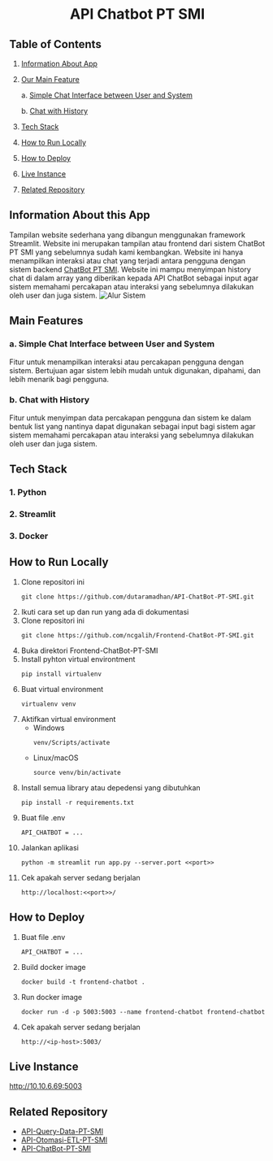 <h1 align="center">API Chatbot PT SMI</h1>

## Table of Contents
1. [Information About App](#api-info)
2. [Our Main Feature](#main-feature)

   a. [Simple Chat Interface between User and System](#chat-frontend)

   b. [Chat with History](#chat-history)
   
3. [Tech Stack](#tech-stack)
4. [How to Run Locally](#run-local)
5. [How to Deploy](#deploy)
6. [Live Instance](#live-instance)
7. [Related Repository](#related-repo)

<a name="api-info"></a>
## Information About this App
Tampilan website sederhana yang dibangun menggunakan framework Streamlit. Website ini merupakan tampilan atau frontend dari sistem ChatBot PT SMI yang sebelumnya sudah kami kembangkan. Website ini hanya menampilkan interaksi atau chat yang terjadi antara pengguna dengan sistem backend <a href='https://github.com/dutaramadhan/API-ChatBot-PT-SMI'>ChatBot PT SMI</a>. Website ini mampu menyimpan history chat di dalam array yang diberikan kepada API ChatBot sebagai input agar sistem memahami percakapan atau interaksi yang sebelumnya dilakukan oleh user dan juga sistem.
![Alur Sistem](https://drive.google.com/uc?id=1CpvhGemfxAdzEMBwoMH9L0mPVsGm6TQl)

<a name="main-feature"></a>
## Main Features
<a name="chat-frontend"></a>
### a. Simple Chat Interface between User and System
Fitur untuk menampilkan interaksi atau percakapan pengguna dengan sistem. Bertujuan agar sistem lebih mudah untuk digunakan, dipahami, dan lebih menarik bagi pengguna.
<a name="chat-history"></a>
### b. Chat with History
Fitur untuk menyimpan data percakapan pengguna dan sistem ke dalam bentuk list yang nantinya dapat digunakan sebagai input bagi sistem agar sistem memahami percakapan atau interaksi yang sebelumnya dilakukan oleh user dan juga sistem.

<a name="tech-stack"></a>
## Tech Stack
### 1. Python
### 2. Streamlit
### 3. Docker

<a name="run-local"></a>
## How to Run Locally
1. Clone repositori ini
   ```
   git clone https://github.com/dutaramadhan/API-ChatBot-PT-SMI.git
   ```
2. Ikuti cara set up dan run yang ada di dokumentasi
3. Clone repositori ini
   ```
   git clone https://github.com/ncgalih/Frontend-ChatBot-PT-SMI.git
   ```
4. Buka direktori Frontend-ChatBot-PT-SMI
5. Install pyhton virtual environtment 
   ```
   pip install virtualenv
   ```
6. Buat virtual environment
   ```
   virtualenv venv
   ```
7. Aktifkan virtual environment
   - Windows
     ```
     venv/Scripts/activate
     ```
   - Linux/macOS
     ```
     source venv/bin/activate
     ```
8. Install semua library atau depedensi yang dibutuhkan
   ```
   pip install -r requirements.txt
   ```
9. Buat file .env
   ```
   API_CHATBOT = ...
   ```
10. Jalankan aplikasi
    ```
    python -m streamlit run app.py --server.port <<port>> 
    ```
11. Cek apakah server sedang berjalan
    ```
    http://localhost:<<port>>/
    ```

<a name="deploy"></a>
## How to Deploy
1. Buat file .env
   ```
   API_CHATBOT = ...
   ```
2. Build docker image
   ```
   docker build -t frontend-chatbot .
   ```
3. Run docker image
   ```
   docker run -d -p 5003:5003 --name frontend-chatbot frontend-chatbot
   ```
4. Cek apakah server sedang berjalan
    ```
    http://<ip-host>:5003/
    ```

<a name="live-instance"></a>
## Live Instance
http://10.10.6.69:5003

<a name="related-repo"></a>
## Related Repository
- <a href='https://github.com/dutaramadhan/API-Query-Data-PT-SMI'>API-Query-Data-PT-SMI</a>
- <a href='https://github.com/dutaramadhan/API-Otomasi-ETL-PT-SMI'>API-Otomasi-ETL-PT-SMI</a>
- <a href='https://github.com/dutaramadhan/API-ChatBot-PT-SMI'> API-ChatBot-PT-SMI</a>
